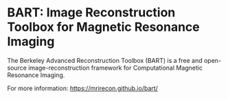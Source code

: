 

BART: Image Reconstruction Toolbox for Magnetic Resonance Imaging
=================================================================

The Berkeley Advanced Reconstruction Toolbox (BART) is a free and
open-source image-reconstruction framework for Computational 
Magnetic Resonance Imaging.

For more information: https://mrirecon.github.io/bart/


